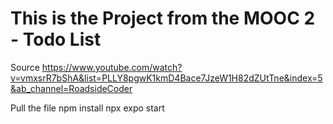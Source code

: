 # This is the Project from the MOOC 2 -  Todo List

Source
https://www.youtube.com/watch?v=vmxsrR7bShA&list=PLLY8pgwK1kmD4Bace7JzeW1H82dZUtTne&index=5&ab_channel=RoadsideCoder

Pull the file
    npm install
    npx expo start 